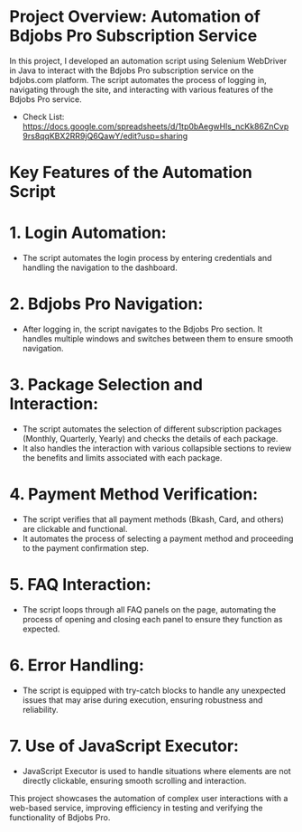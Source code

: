 # Project Overview: Automation of Bdjobs Pro Subscription Service
In this project, I developed an automation script using Selenium WebDriver in Java to interact with the Bdjobs Pro subscription service on the bdjobs.com platform. The script automates the process of logging in, navigating through the site, and interacting with various features of the Bdjobs Pro service.
- Check List: https://docs.google.com/spreadsheets/d/1tp0bAegwHls_ncKk86ZnCvp9rs8qqKBX2RR9jQ6QawY/edit?usp=sharing

# Key Features of the Automation Script
# 1. Login Automation:
- The script automates the login process by entering credentials and handling the navigation to the dashboard.
  
# 2. Bdjobs Pro Navigation:
- After logging in, the script navigates to the Bdjobs Pro section. It handles multiple windows and switches between them to ensure smooth navigation.
# 3. Package Selection and Interaction:
- The script automates the selection of different subscription packages (Monthly, Quarterly, Yearly) and checks the details of each package.
- It also handles the interaction with various collapsible sections to review the benefits and limits associated with each package.
  
# 4. Payment Method Verification:
- The script verifies that all payment methods (Bkash, Card, and others) are clickable and functional.
- It automates the process of selecting a payment method and proceeding to the payment confirmation step.
# 5. FAQ Interaction:
- The script loops through all FAQ panels on the page, automating the process of opening and closing each panel to ensure they function as expected.

# 6. Error Handling:
- The script is equipped with try-catch blocks to handle any unexpected issues that may arise during execution, ensuring robustness and reliability.
  
# 7. Use of JavaScript Executor:
- JavaScript Executor is used to handle situations where elements are not directly clickable, ensuring smooth scrolling and interaction.
  
 This project showcases the automation of complex user interactions with a web-based service, improving efficiency in testing and verifying the functionality of Bdjobs Pro.

